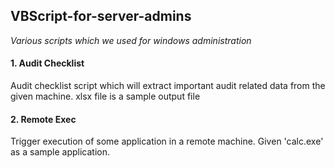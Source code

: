 ## VBScript-for-server-admins
_Various scripts which we used for windows administration_

#### 1. Audit Checklist ####
  Audit checklist script which will extract important audit related data from the given machine. xlsx file is a sample output file

#### 2. Remote Exec ####
  Trigger execution of some application in a remote machine. Given 'calc.exe' as a sample application.
